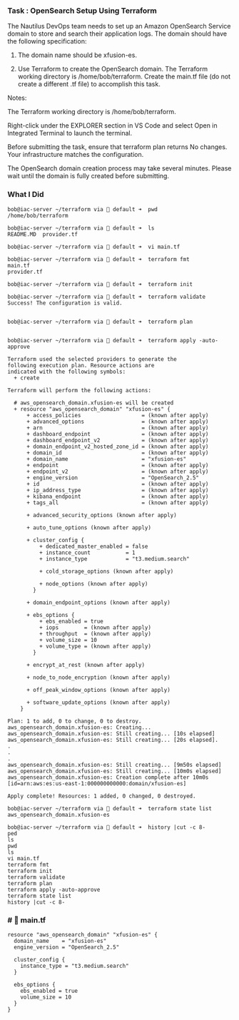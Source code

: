 ### Task : OpenSearch Setup Using Terraform

The Nautilus DevOps team needs to set up an Amazon OpenSearch Service domain to store and search their application logs. The domain should have the following specification:

1) The domain name should be xfusion-es.

2) Use Terraform to create the OpenSearch domain. The Terraform working directory is /home/bob/terraform. Create the main.tf file (do not create a different .tf file) to accomplish this task.


Notes:

The Terraform working directory is /home/bob/terraform.

Right-click under the EXPLORER section in VS Code and select Open in Integrated Terminal to launch the terminal.

Before submitting the task, ensure that terraform plan returns No changes. Your infrastructure matches the configuration.

The OpenSearch domain creation process may take several minutes. Please wait until the domain is fully created before submitting.

### What I Did

```
bob@iac-server ~/terraform via 💠 default ➜  pwd
/home/bob/terraform

bob@iac-server ~/terraform via 💠 default ➜  ls
README.MD  provider.tf

bob@iac-server ~/terraform via 💠 default ➜  vi main.tf

bob@iac-server ~/terraform via 💠 default ➜  terraform fmt
main.tf
provider.tf

bob@iac-server ~/terraform via 💠 default ➜  terraform init

bob@iac-server ~/terraform via 💠 default ➜  terraform validate
Success! The configuration is valid.


bob@iac-server ~/terraform via 💠 default ➜  terraform plan


bob@iac-server ~/terraform via 💠 default ➜  terraform apply -auto-approve

Terraform used the selected providers to generate the
following execution plan. Resource actions are
indicated with the following symbols:
  + create

Terraform will perform the following actions:

  # aws_opensearch_domain.xfusion-es will be created
  + resource "aws_opensearch_domain" "xfusion-es" {
      + access_policies                   = (known after apply)
      + advanced_options                  = (known after apply)
      + arn                               = (known after apply)
      + dashboard_endpoint                = (known after apply)
      + dashboard_endpoint_v2             = (known after apply)
      + domain_endpoint_v2_hosted_zone_id = (known after apply)
      + domain_id                         = (known after apply)
      + domain_name                       = "xfusion-es"
      + endpoint                          = (known after apply)
      + endpoint_v2                       = (known after apply)
      + engine_version                    = "OpenSearch_2.5"
      + id                                = (known after apply)
      + ip_address_type                   = (known after apply)
      + kibana_endpoint                   = (known after apply)
      + tags_all                          = (known after apply)

      + advanced_security_options (known after apply)

      + auto_tune_options (known after apply)

      + cluster_config {
          + dedicated_master_enabled = false
          + instance_count           = 1
          + instance_type            = "t3.medium.search"

          + cold_storage_options (known after apply)

          + node_options (known after apply)
        }

      + domain_endpoint_options (known after apply)

      + ebs_options {
          + ebs_enabled = true
          + iops        = (known after apply)
          + throughput  = (known after apply)
          + volume_size = 10
          + volume_type = (known after apply)
        }

      + encrypt_at_rest (known after apply)

      + node_to_node_encryption (known after apply)

      + off_peak_window_options (known after apply)

      + software_update_options (known after apply)
    }

Plan: 1 to add, 0 to change, 0 to destroy.
aws_opensearch_domain.xfusion-es: Creating...
aws_opensearch_domain.xfusion-es: Still creating... [10s elapsed]
aws_opensearch_domain.xfusion-es: Still creating... [20s elapsed].
.
.
.
aws_opensearch_domain.xfusion-es: Still creating... [9m50s elapsed]
aws_opensearch_domain.xfusion-es: Still creating... [10m0s elapsed]
aws_opensearch_domain.xfusion-es: Creation complete after 10m0s [id=arn:aws:es:us-east-1:000000000000:domain/xfusion-es]

Apply complete! Resources: 1 added, 0 changed, 0 destroyed.

bob@iac-server ~/terraform via 💠 default ➜  terraform state list
aws_opensearch_domain.xfusion-es
```

```
bob@iac-server ~/terraform via 💠 default ➜  history |cut -c 8-
ped
ls
pwd
ls
vi main.tf
terraform fmt
terraform init
terraform validate
terraform plan
terraform apply -auto-approve
terraform state list
history |cut -c 8-
```

### # 💠  main.tf
```
resource "aws_opensearch_domain" "xfusion-es" {
  domain_name    = "xfusion-es"
  engine_version = "OpenSearch_2.5"

  cluster_config {
    instance_type = "t3.medium.search"
  }

  ebs_options {
    ebs_enabled = true
    volume_size = 10
  }
}
```

